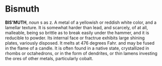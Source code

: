 # Bismuth

**BIS'MUTH**, _noun_ s as z. A metal of a yellowish or reddish white color, and a lamellar texture. It is somewhat harder than lead, and scarcely, of at all, malleable, being so brittle as to break easily under the hammer, and it is reducible to powder. Its internal face or fractrue exhibits large shining plates, variously disposed. It melts at 476 degrees Fahr. and may be fused in the flame of a candle. It is often found in a native state, crystallized in rhombs or octahedrons, or in the form of dendrites, or thin lamens investing the ores of other metals, particularly cobalt.
